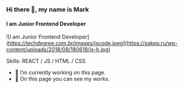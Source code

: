 ### Hi there 👋, my name is Mark
#### I am Junior Frontend Developer
![I am Junior Frontend Developer](https://techdegree.com.br/images/jscode.jpeg](https://xakep.ru/wp-content/uploads/2018/08/180618/js-h.jpg)

Skills: REACT / JS / HTML / CSS

- 🔭 I’m currently working on this page. 
- 👾 Оn this page you can see my works.




